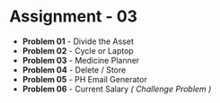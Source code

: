 # Assignment - 03

- **Problem 01** - Divide the Asset  
- **Problem 02** - Cycle or  Laptop  
- **Problem 03** - Medicine Planner   
- **Problem 04** - Delete / Store   
- **Problem 05** - PH Email Generator  
- **Problem 06** - Current Salary *( Challenge Problem )* 

